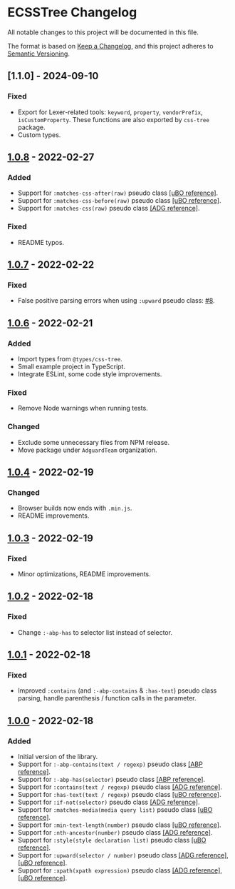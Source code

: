 <!-- markdownlint-disable MD024 -->
# ECSSTree Changelog

All notable changes to this project will be documented in this file.

The format is based on [Keep a Changelog][keepachangelog], and this project adheres to [Semantic Versioning][semver].

[keepachangelog]: https://keepachangelog.com/en/1.0.0/
[semver]: https://semver.org/spec/v2.0.0.html

## [1.1.0] - 2024-09-10

### Fixed

- Export for Lexer-related tools: `keyword`, `property`, `vendorPrefix`, `isCustomProperty`.
  These functions are also exported by `css-tree` package.
- Custom types.

## [1.0.8] - 2022-02-27

### Added

- Support for `:matches-css-after(raw)` pseudo class [[uBO reference]][matches-css-after-ubo].
- Support for `:matches-css-before(raw)` pseudo class [[uBO reference]][matches-css-before-ubo].
- Support for `:matches-css(raw)` pseudo class [[ADG reference]][matches-css-ubo].

### Fixed

- README typos.

[1.0.8]: https://github.com/AdguardTeam/ecsstree/compare/v1.0.7...v1.0.8
[matches-css-after-ubo]: https://github.com/gorhill/uBlock/wiki/Procedural-cosmetic-filters#subjectmatches-css-afterarg
[matches-css-before-ubo]: https://github.com/gorhill/uBlock/wiki/Procedural-cosmetic-filters#subjectmatches-css-beforearg
[matches-css-ubo]: https://github.com/gorhill/uBlock/wiki/Procedural-cosmetic-filters#subjectmatches-cssarg

## [1.0.7] - 2022-02-22

### Fixed

- False positive parsing errors when using `:upward` pseudo class: [#8].

[#8]: https://github.com/AdguardTeam/ecsstree/pull/8
[1.0.7]: https://github.com/AdguardTeam/ecsstree/compare/v1.0.6...v1.0.7

## [1.0.6] - 2022-02-21

### Added

- Import types from `@types/css-tree`.
- Small example project in TypeScript.
- Integrate ESLint, some code style improvements.

### Fixed

- Remove Node warnings when running tests.

### Changed

- Exclude some unnecessary files from NPM release.
- Move package under `AdguardTeam` organization.

[1.0.6]: https://github.com/AdguardTeam/ecsstree/compare/v1.0.5...v1.0.6

## [1.0.4] - 2022-02-19

### Changed

- Browser builds now ends with `.min.js`.
- README improvements.

[1.0.4]: https://github.com/AdguardTeam/ecsstree/compare/v1.0.3...v1.0.4

## [1.0.3] - 2022-02-19

### Fixed

- Minor optimizations, README improvements.

[1.0.3]: https://github.com/AdguardTeam/ecsstree/compare/v1.0.2...v1.0.3

## [1.0.2] - 2022-02-18

### Fixed

- Change `:-abp-has` to selector list instead of selector.

[1.0.2]: https://github.com/AdguardTeam/ecsstree/compare/v1.0.1...v1.0.2

## [1.0.1] - 2022-02-18

### Fixed

- Improved `:contains` (and `:-abp-contains` & `:has-text`) pseudo class parsing,
  handle parenthesis / function calls in the parameter.

[1.0.1]: https://github.com/AdguardTeam/ecsstree/compare/v1.0.0...v1.0.1

## [1.0.0] - 2022-02-18

### Added

- Initial version of the library.
- Support for `:-abp-contains(text / regexp)` pseudo class [[ABP reference]][abp-extcss].
- Support for `:-abp-has(selector)` pseudo class [[ABP reference]][abp-extcss].
- Support for `:contains(text / regexp)` pseudo class [[ADG reference]][contains-adg].
- Support for `:has-text(text / regexp)` pseudo class [[uBO reference]][has-text-ubo].
- Support for `:if-not(selector)` pseudo class [[ADG reference]][if-not-adg].
- Support for `:matches-media(media query list)` pseudo class [[uBO reference]][matches-media-ubo].
- Support for `:min-text-length(number)` pseudo class [[uBO reference]][min-text-length-ubo].
- Support for `:nth-ancestor(number)` pseudo class [[ADG reference]][nth-ancestor-adg].
- Support for `:style(style declaration list)` pseudo class [[uBO reference]][style-ubo].
- Support for `:upward(selector / number)` pseudo class [[ADG reference]][upward-adg], [[uBO reference]][upward-ubo].
- Support for `:xpath(xpath expression)` pseudo class [[ADG reference]][xpath-adg], [[uBO reference]][xpath-ubo].

[1.0.0]: https://github.com/AdguardTeam/ecsstree/releases/tag/v1.0.0
[abp-extcss]: https://help.adblockplus.org/hc/en-us/articles/360062733293#elemhide_css
[contains-adg]: https://github.com/AdguardTeam/ExtendedCss#extended-css-contains
[has-text-ubo]: https://github.com/gorhill/uBlock/wiki/Procedural-cosmetic-filters#subjecthas-textneedle
[if-not-adg]: https://github.com/AdguardTeam/ExtendedCss#extended-css-if-not
[matches-media-ubo]: https://github.com/gorhill/uBlock/wiki/Procedural-cosmetic-filters#subjectmatches-mediaarg
[min-text-length-ubo]: https://github.com/gorhill/uBlock/wiki/Procedural-cosmetic-filters#subjectmin-text-lengthn
[nth-ancestor-adg]: https://github.com/AdguardTeam/ExtendedCss#extended-css-nth-ancestor
[style-ubo]: https://github.com/gorhill/uBlock/wiki/Static-filter-syntax#subjectstylearg
[upward-adg]: https://github.com/AdguardTeam/ExtendedCss#extended-css-upward
[upward-ubo]: https://github.com/gorhill/uBlock/wiki/Procedural-cosmetic-filters#subjectupwardarg
[xpath-adg]: https://github.com/AdguardTeam/ExtendedCss#-pseudo-class-xpath
[xpath-ubo]: https://github.com/gorhill/uBlock/wiki/Procedural-cosmetic-filters#subjectxpatharg
